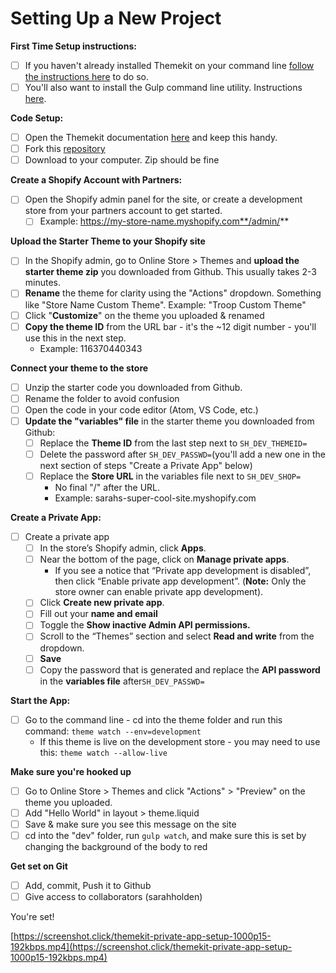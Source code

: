 # Setting Up a New Project

**First Time Setup instructions:**

* [ ] If you haven't already installed Themekit on your command line [follow the instructions here](https://shopify.github.io/themekit/) to do so. 
* [ ] You'll also want to install the Gulp command line utility. Instructions [here](https://gulpjs.com/docs/en/getting-started/quick-start/).

**Code Setup:**

* [ ] Open the Themekit documentation [here](https://shopify.github.io/themekit/) and keep this handy.
* [ ] Fork this [repository](https://github.com/sarahholden/shopify_themekit_starter)
* [ ] Download to your computer. Zip should be fine

**Create a Shopify Account with Partners:**

* [ ] Open the Shopify admin panel for the site, or create a development store from your partners account to get started.
  * [ ] Example: https://my-store-name.myshopify.com**/admin/**

**Upload the Starter Theme to your Shopify site**

* [ ] In the Shopify admin, go to Online Store &gt; Themes and **upload the starter theme zip** you downloaded from Github. This usually takes 2-3 minutes.
* [ ] **Rename** the theme for clarity using the "Actions" dropdown. Something like "Store Name Custom Theme". Example: "Troop Custom Theme"
* [ ] Click "**Customize**" on the theme you uploaded & renamed
* [ ] **Copy the theme ID** from the URL bar - it's the ~12 digit number - you'll use this in the next step.
  * Example: 116370440343

**Connect your theme to the store**

* [ ] Unzip the starter code you downloaded from Github. 
* [ ] Rename the folder to avoid confusion
* [ ] Open the code in your code editor \(Atom, VS Code, etc.\)
* [ ] **Update the "variables" file** in the starter theme you downloaded from Github:
  * [ ] Replace the **Theme ID** from the last step next to `SH_DEV_THEMEID=`
  * [ ] Delete the password after `SH_DEV_PASSWD=`\(you'll add a new one in the next section of steps "Create a Private App" below\)
  * [ ] Replace the **Store URL** in the variables file next to `SH_DEV_SHOP=`
    * No final "/" after the URL. 
    * Example: sarahs-super-cool-site.myshopify.com

**Create a Private App:**

* [ ] Create a private app
  * [ ] In the store’s Shopify admin, click **Apps**. 
  * [ ] Near the bottom of the page, click on **Manage private apps**.
    * If you see a notice that “Private app development is disabled”, then click “Enable private app development”. \(**Note:** Only the store owner can enable private app development\).
  * [ ] Click **Create new private app**.
  * [ ] Fill out your **name and email**
  * [ ] Toggle the **Show inactive Admin API permissions.** 
  * [ ] Scroll to the “Themes” section and select **Read and write** from the dropdown.
  * [ ] **Save**
  * [ ] Copy the password that is generated and replace the **API password** in the **variables file** after`SH_DEV_PASSWD=`

**Start the App:**

* [ ] Go to the command line - cd into the theme folder and run this command:  `theme watch --env=development`
  * If this theme is live on the development store - you may need to use this: `theme watch --allow-live`

**Make sure you're hooked up**

* [ ] Go to Online Store &gt; Themes and click "Actions" &gt; "Preview" on the theme you uploaded. 
* [ ] Add "Hello World" in layout &gt; theme.liquid
* [ ] Save & make sure you see this message on the site
* [ ] cd into the "dev" folder, run `gulp watch`, and make sure this is set by changing the background of the body to red 

**Get set on Git**

* [ ] Add, commit, Push it to Github
* [ ] Give access to collaborators \(sarahholden\)

You're set!

[https://screenshot.click/themekit-private-app-setup-1000p15-192kbps.mp4](https://screenshot.click/themekit-private-app-setup-1000p15-192kbps.mp4)

